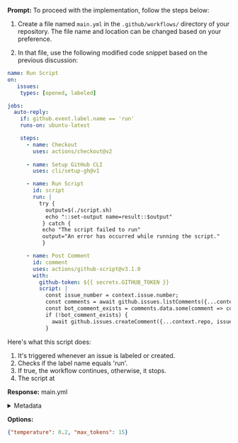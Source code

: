 **Prompt:**
To proceed with the implementation, follow the steps below:

1. Create a file named `main.yml` in the `.github/workflows/` directory of your repository. The file name and location can be changed based on your preference. 

2. In that file, use the following modified code snippet based on the previous discussion:

```yaml
name: Run Script
on:
   issues:
    types: [opened, labeled]

jobs:
  auto-reply:
    if: github.event.label.name == 'run'
    runs-on: ubuntu-latest

    steps:
      - name: Checkout
        uses: actions/checkout@v2
      
      - name: Setup GitHub CLI
        uses: cli/setup-gh@v1

      - name: Run Script
        id: script
        run: |
          try {
            output=$(./script.sh)
            echo "::set-output name=result::$output"
           } catch {
           echo "The script failed to run"
           output="An error has occurred while running the script."
           }

      - name: Post Comment
        id: comment
        uses: actions/github-script@v3.1.0
        with:
          github-token: ${{ secrets.GITHUB_TOKEN }}
          script: |
            const issue_number = context.issue.number;
            const comments = await github.issues.listComments({...context.repo, issue_number});
            const bot_comment_exists = comments.data.some(comment => comment.user.login === 'github-actions[bot]' && comment.body.includes('Your output text here'));
            if (!bot_comment_exists) {
              await github.issues.createComment({...context.repo, issue_number, body: '${{steps.script.outputs.result}}'});
            }
```

Here's what this script does:

1. It's triggered whenever an issue is labeled or created.
2. Checks if the label name equals 'run'.
3. If true, the workflow continues, otherwise, it stops.
4. The script at


**Response:**
main.yml

<details><summary>Metadata</summary>

- Duration: 555 ms
- Datetime: 2023-09-06T16:32:14.386325
- Model: gpt-3.5-turbo-0613

</details>

**Options:**
```json
{"temperature": 0.2, "max_tokens": 15}
```

